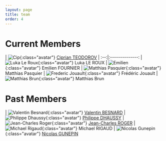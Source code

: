 ```yaml
---
layout: page
title: team
order: 4
---
```


# Current Members

| ![Cip](/images/people/cip.jpeg){:class="avatar"} [Ciprian TEODOROV](http://www.ensta-bretagne.fr/teodorov) |
:--:|:--------------:
| ![Luka Le Roux](/images/people/luka.png){:class="avatar"} Luka LE ROUX  | ![Emilien](/images/people/emilien.jpg){:class="avatar"} Emilien FOURNIER
| ![Matthias Pasquier](/images/people/matthias_pasquier.jpeg){:class="avatar"} Matthias Pasquier
| ![Frederic Jouault](/images/people/frederic_jouault.jpeg){:class="avatar"} Frédéric Jouault | ![Matthias Brun](/images/people/matthias_brun.jpeg){:class="avatar"} Matthias Brun

# Past Members

| ![Valentin Besnard](/images/people/valentin.jpg){:class="avatar"} [Valentin BESNARD](https://www.researchgate.net/profile/Valentin_Besnard)
| ![Philippe Dhaussy](/images/people/Philippe.jpg){:class="avatar"} [Philippe DHAUSSY](http://www.ensta-bretagne.fr/dhaussy)
| ![Jean-Charles Roger](/images/people/jean-charles.jpeg){:class="avatar"} [Jean-Charles ROGER](https://www.linkedin.com/in/jeancharlesroger)
| ![Michael Rigaud](/images/people/michael_rigaud.jpg){:class="avatar"} Michael RIGAUD
| ![Nicolas Gunepin](/images/people/nicolas_gunepin.jpg){:class="avatar"} [Nicolas GUNEPIN](https://www.linkedin.com/in/nicolas-gunepin-07571714a/)
